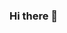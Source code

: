 ### Hi there 👋


<!--
**Akshat1305/Akshat1305** is a ✨ _special_ ✨ repository because its `README.md` (this file) appears on your GitHub profile.

Here are some ideas to get you started:

## 🔭 I’m currently working on ...
## 🌱 I’m currently learning ...
- 👯 I’m looking to collaborate on ...
- 🤔 I’m looking for help with ...
- 💬 Ask me about ...

## 📫 How to reach me:

- 😄 Pronouns: ...
- ⚡ Fun fact: ...
-->
